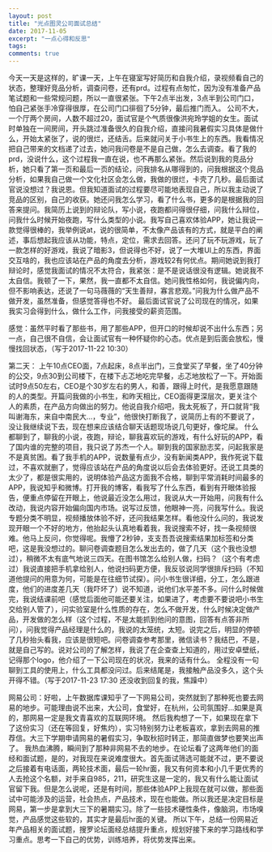 ```yaml
---
layout: post
title: "光点图灵公司面试总结"
date: 2017-11-05
excerpt: "一点心得和反思"
tags: 
comments: true
---
```


今天一天是这样的，旷课一天，上午在寝室写好简历和自我介绍，录视频看自己的状态，整理好竞品分析，调查问卷，还有prd。过程有点匆忙，因为没有准备产品笔试题和一些常规问题，所以一直很紧张。下午2点半出发，3点半到公司门口，怕自己紧张手冷穿得很厚，在公司门口徘徊了5分钟，最后推门而入。
公司不大，一个厅两个房间，人数不超过20，面试官是个气质很像洪宛玲学姐的女生。面试时单独在一间房间，开头跳过准备很久的自我介绍，直接问我暑假实习具体是做什么，开始太紧张了，说的很烂，还结舌。后来就问关于小书生上的东西。我看情况把自己带来的文档递了过去，她问我问卷是不是自己做，怎么去调查。看了我的prd，没说什么，这个过程我一直在说，也不再那么紧张。然后说到我的竞品分析，她只看了第一页和最后一页的结论，问我排名从哪得到的，问我根据这个竞品分析，如果我自己做一个文化社区会怎么做，我做的很烂，卡壳了几秒。最后面试官说没想过？我说恩。但我知道面试的过程要尽可能地表现自己，所以我主动说了竞品的区别，自己的收获。她还问我怎么学习，看了什么书，更多的是根据我的回答来提问。我简历上说到的辩论队，写小说，夜跑都问得很仔细，问我什么辩位，问我什么时候开始夜跑，写什么类型的小说。我写自己喜欢体验APP，她让我说一款觉得很棒的，我举例说at，说的很简单，不太像产品该有的方式，就是平白的阐述，事后想起我应该从功能，特点，定位，需求去回答。还问了玩不玩游戏，玩了一款怎样的好游戏，我说了暗影3，但说得也不好，说了一大堆UI上的东西，界面交互啥的，我也应该站在产品的角度去分析，游戏较2有何优点。期间她说到我打辩论时，感觉我面试的情况不太符合，我紧张：是不是说话很没有逻辑。她说我不太自信。我顿了一下，果然，我一直都不太自信。她问我性格如何，我说偏内向，但不影响表达，还说了一句马薇薇的“天生善辩，寡言悲观。”问我为什么做产品不做开发，虽然准备，但感觉答得也不好。
最后面试官说了公司现在的情况，如果我实习会得到什么，做什么工作，问我接受的薪资范围。

感觉：虽然平时看了那些书，用了那些APP，但开口的时候却说不出什么东西；另一点，自己很不自信，会让面试官有一种怀疑你的心态。优点是到后面会放松，慢慢找回状态，（写于2017-11-22 10:30）

第二天：
上午10点CEO面，7点起床，8点半出门，三食堂买了早餐，坐了40分钟的公交，9点30到公司楼下，在楼下忐忑地吃完早餐，忐忑地放松了一下。开始面试时9点50左右，CEO是个30岁左右的男人，和善，跟得上时代，是我愿意跟随的人的类型。开篇问我做的小书生，和昨天相比，CEO面得更深层次，更关注个人的素质，在产品方向做出的努力。他说自我介绍吧，我太死板了，开口就背“我叫谢海东，来自中南民大...，专业”，他很快打断我了，说简历上有的不要说了，没让我继续说下去，现在想来应该结合聊天话题现场说几句更好，像坨屎。
什么都聊到了，聊我的小说，夜跑，辩论，聊我喜欢玩的游戏，有什么好玩的APP，看了国内谁的完整的项目，我只说了苏杰一个人。聊到我的国家励志奖，问起我家是不是真贫困。看了我手机的APP，说数量有点少，没有新闻类APP，我作死说下载过，不喜欢就删了，觉得应该站在产品的角度说以后会去体验更好。还说工具类的太少了，都是很实用的，说明体验产品这方面我不合格，聊到平常消耗时间最多的APP，我说知乎和微博。打开我的博客，看我写了什么东西，看到有开眼体验报告，便重点停留在开眼上，他说最近没怎么用过，我说从大一开始用，问我有什么改动，我说内容开始偏向国内市场。说写过反馈，他眼神一亮，问我写什么。我说专题分类不明显，视频播放体验不好，还问我结果怎样。看他没什么问的，我说发现开眼一个不好的地方，他抬起头认真地看着我，我说搜索不好，找一条视频很难。他马上反问，你觉得呢。我懵了2秒钟，支支吾吾说搜索结果加标签和分类吧，这是我没想过的。聊问卷调查题目怎么发出去的，做了几天（这个我也没想过），稍微不太有底气地说三四天。在图书馆怎么给别人做，扫码？（这个有考虑过）我说直接把手机拿给别人，他说扫码更方便，我反驳说同学很排斥扫码（不知道他提问的用意为何，可能是在往细节试探）。问小书生很详细，分工，怎么跟进度，他们的进度差几天（我吓坏了）说不知道，说他们水平差不多。问什么时候做完，我说结课前吧（感觉后面他可能还要关注，如果进了，考虑要不要说吧小书生交给别人管了），问实验室是什么性质的存在，怎么不做开发，什么时候决定做产品，开发做的怎么样（这个过程，不是太能抓到他问的意图，回答有点答非所问），问我觉得产品经理是什么的，我说的太笼统，太短。说完之后，明显的停顿了几秒抬头看我，应该是很短吧。问卷调查参考那里，微信读书？我结巴，不是，就是自己写的。说对公司的了解怎样，我说了在企查查上知道的，用过安卓壁纸，记得那个logo，他介绍了一下公司现在的状况，我来的话有什么。
全程没有一句聊到工具的使用上，什么工具都没问过。后来结尾是，我接触产品没多久，这个头开得不错。（写于2017-11-23 17:30 还没收到回复的我，焦躁中）


网易公司：好啦，上午数据库课知乎了一下网易公司，突然就到了那种死也要去网易的地步。可能理由说不出来，大公司，食堂好，在杭州，公司氛围好...如果是真的，那网易一定是我文青喜欢的互联网环境。
然后我构想了一下，如果现在拿下了这份实习（还在等回复，好焦灼），实习特别努力让老板喜欢，拿到去网易的推荐信。大三下学期申请网易的暑假实习，争取秋招时转正，那简直做梦也要笑出声了。
我热血沸腾，瞬间到了那种非网易不去的地步。在论坛看了这两年他们的面经和面试题，是的，对我现在来说难度很大。首先面试筛选可能就不过，更不要说之后接着有电话面，两轮技术面，最后一轮hr面，我又有何资本和小几千更优秀的人去抢这个名额，对手来自985，211，研究生这是一定的，我又有什么能让面试官留下我。但是怎么说呢，还是有时间，那些体验APP上我现在就可以做，那些面试中可能涉及的运营，社会热点，产品技术，现在也能做。所以我还是决定目标是网易，第一步是拿到大三下的暑期实习。除了一些技术硬性条件，像脑洞，市场嗅觉，产品感觉这些软的，其实才是最后hr面的关键。
所以下午，总结一份网易近年产品相关的面试题，搜罗论坛面经总结提升重点，规划好接下来的学习路线和学习重点。思考一下自己的优势，训练培养，将优势发挥出来。

